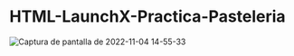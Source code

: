 # HTML-LaunchX-Practica-Pasteleria

![Captura de pantalla de 2022-11-04 14-55-33](https://user-images.githubusercontent.com/88515120/200074368-dd57a67a-9c84-476e-a777-0e3f38dcb913.png)
